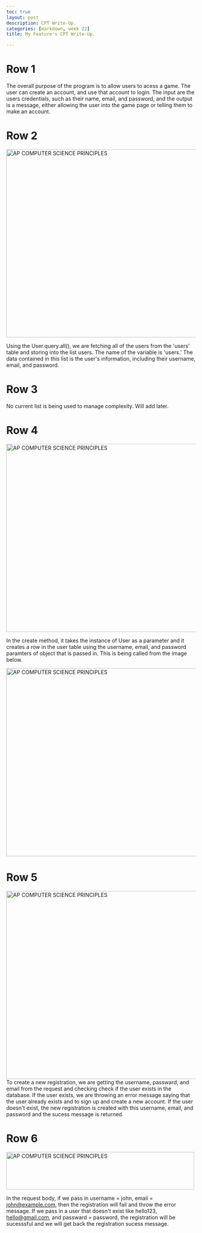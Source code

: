 ```yaml
---
toc: true
layout: post
description: CPT Write-Up. 
categories: [markdown, week 22]
title: My Feature's CPT Write-Up. 

--- 
```

# Row 1 
The overall purpose of the program is to allow users to acess a game. The user can create an account, and use that account to login. The input are the users credentials, such as their name, email, and password, and the output is a message, either allowing the user into the game page or telling them to make an account. 

# Row 2
<img src="{{site.baseurl}}/images/poop.png" alt="AP COMPUTER SCIENCE PRINCIPLES" width="700" height="500"> 

Using the User.query.all(), we are fetching all of the users from the 'users' table  and storing into the list users. The name of the variable is 'users.' The data contained in this list is the user's information, including their username, email, and password. 

# Row 3
No current list is being used to manage complexity. Will add later. 

# Row 4
<img src="{{site.baseurl}}/images/create.png" alt="AP COMPUTER SCIENCE PRINCIPLES" width="700" height="500"> 

In the create method, it takes the instance of User as a parameter and it creates a row in the user table using the username, email, and password paramters of object that is passed in. This is being called from the image below. 

<img src="{{site.baseurl}}/images/callingcreate.png" alt="AP COMPUTER SCIENCE PRINCIPLES" width="700" height="500"> 

# Row 5
<img src="{{site.baseurl}}/images/ooo.png" alt="AP COMPUTER SCIENCE PRINCIPLES" width="700" height="500"> 
To create a new registration, we are getting the username, passward, and email from the request and checking check if the user exists in the database. If the user exists, we are throwing an error message saying that the user already exists and to sign up and create a new account. If the user doesn't exist, the new registration is created with this username, email, and password and the sucess message is returned. 

# Row 6 
<img src="{{site.baseurl}}/images/1212.png" alt="AP COMPUTER SCIENCE PRINCIPLES" width="500" height="100"> 

In the request body, if we pass in username = john, email = john@example.com, then the registration will fail and throw the error message. If we pass in a user that doesn't exist like hello123, hello@gmail.com, and passward = password, the registration will be sucesssful and we will get back the registration sucess message. 
